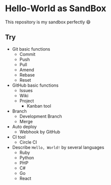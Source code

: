 # Hello-World as SandBox
This repository is my sandbox perfectly :smile:

## Try
- Git basic functions
    - Commit
    - Push
    - Pull
    - Amend
    - Rebase
    - Reset
- GitHub basic functions
    - Issues
    - Wiki
    - Project
        - Kanban tool
- Branch
    - Development Branch
    - Merge
- Auto deploy
    - Webhook by GitHub
- CI tool
    - Circle CI
- Describe `Hello, World!` by several languages
    - Ruby
    - Python
    - PHP
    - C#
    - Go
    - React
